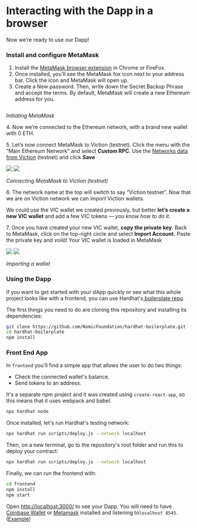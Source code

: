 # Interacting with the Dapp in a browser

Now we’re ready to use our Dapp!

### Install and configure MetaMask <a href="#4986" id="4986"></a>

1. Install the [MetaMask browser extension](https://metamask.io/) in Chrome or FireFox.
2. Once installed, you’ll see the MetaMask fox icon next to your address bar. Click the icon and MetaMask will open up.
3. Create a New password. Then, write down the Secret Backup Phrase and accept the terms. By default, MetaMask will create a new Ethereum address for you.

<img src="https://miro.medium.com/max/1828/1*tV2bQfZ2vVhvpOOwKY0Y5g.png" alt="" data-size="original">

_Initiating MetaMask_

4\. Now we’re connected to the Ethereum network, with a brand new wallet with 0 ETH.

5\. Let’s now connect MetaMask to Viction (testnet). Click the menu with the “Main Ethereum Network” and select **Custom RPC**. Use the [Networks data from Viction](../../general/how-to-connect-to-viction-network/metamask.md) (testnet) and click **Save**

![](https://miro.medium.com/max/60/1\*Dm4qhGJOjnolRwxX-VN94w.png?q=20) ![](https://miro.medium.com/max/1424/1\*Dm4qhGJOjnolRwxX-VN94w.png)

_Connecting MetaMask to Viction (testnet)_

6\. The network name at the top will switch to say “Viction testnet”. Now that we are on Viction network we can import Viction wallets.

We could use the VIC wallet we created previously, but better **let’s create a new VIC wallet** and add a few VIC tokens — _you know how to do it_.

7\. Once you have created your new VIC wallet, **copy the private key**. Back to MetaMask, click on the top-right circle and select **Import Account.** Paste the private key and _voilà_! Your VIC wallet is loaded in MetaMask

![](https://miro.medium.com/max/60/1\*AjEHidU-h0Ae0CXTsQUJ5Q.png?q=20) ![](https://miro.medium.com/max/1298/1\*AjEHidU-h0Ae0CXTsQUJ5Q.png)

_Importing a wallet_

### Using the Dapp <a href="#9432" id="9432"></a>

If you want to get started with your dApp quickly or see what this whole project looks like with a frontend, you can use Hardhat's[ boilerplate repo](https://github.com/NomicFoundation/hardhat-boilerplate).

The first things you need to do are cloning this repository and installing its dependencies:

```bash
git clone https://github.com/NomicFoundation/hardhat-boilerplate.git
cd hardhat-boilerplate
npm install
```

### **Front End App**

In `frontend` you'll find a simple app that allows the user to do two things:

* Check the connected wallet's balance.
* Send tokens to an address.

It's a separate npm project and it was created using `create-react-app`, so this means that it uses webpack and babel.

```bash
npx hardhat node
```

Once installed, let's run Hardhat's testing network:

```bash
npx hardhat run scripts/deploy.js --network localhost
```

Then, on a new terminal, go to the repository's root folder and run this to deploy your contract:

```bash
npx hardhat run scripts/deploy.js --network localhost
```

Finally, we can run the frontend with:

```bash
cd frontend
npm install
npm start
```

Open [http://localhost:3000/](http://localhost:3000/) to see your Dapp. You will need to have [Coinbase Wallet](https://www.coinbase.com/wallet) or [Metamask](https://metamask.io/) installed and listening to`localhost 8545.`([Example](https://github.com/c98tristan/gitbook-Viction/blob/master/developer-guide/building-dapp-on-Viction/develop-a-simple-web3-frontend-to-interact-with-the-contract/interacting-with-the-dapp-in-a-browser.md#4986))
